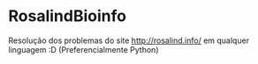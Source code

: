# RosalindBioinfo
Resolução dos problemas do site http://rosalind.info/ em qualquer linguagem :D (Preferencialmente Python)
